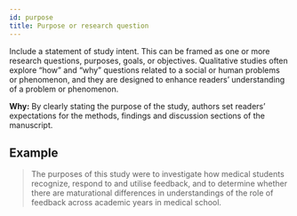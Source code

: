 ```yaml
---
id: purpose
title: Purpose or research question
---
```

Include a statement of study intent. This can be framed as one or more research questions, purposes, goals, or objectives. Qualitative studies often explore “how” and “why” questions related to a social or human problems or phenomenon, and they are designed to enhance readers’ understanding of a problem or phenomenon.

**Why:** By clearly stating the purpose of the study, authors set readers’ expectations for the methods, findings and discussion sections of the manuscript.

## Example

> The purposes of this study were to investigate how medical students recognize, respond to and utilise feedback, and to determine whether there are maturational differences in understandings of the role of feedback across academic years in medical school.
